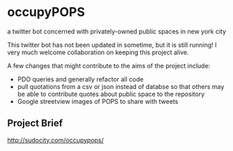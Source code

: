 # occupyPOPS
a twitter bot concerned with privately-owned public spaces in new york city

This twitter bot has not been updated in sometime, but it is still running! I very much welcome collaboration on keeping this project alive. 

A few changes that might contribute to the aims of the project include:
* PDO queries and generally refactor all code
* pull quotations from a csv or json instead of databse so that others may be able to contribute quotes about public space to the repository
* Google streetview images of POPS to share with tweets

## Project Brief
http://sudocity.com/occupypops/

